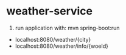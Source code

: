 # weather-service
1. run application  with: mvn spring-boot:run
* localhost:8080/weather/{city}
* localhost:8080/weather/info/{woeId}
